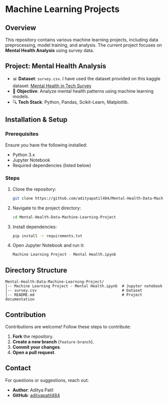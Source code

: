 # Machine Learning Projects

## Overview
This repository contains various machine learning projects, including data preprocessing, model training, and analysis. The current project focuses on **Mental Health Analysis** using survey data.

## Project: Mental Health Analysis
- 📊 **Dataset**: `survey.csv`. I have used the dataset provided on this kaggle dataset: [Mental Health in Tech Survey](https://www.kaggle.com/datasets/osmi/mental-health-in-tech-survey/data?select=survey.csv)
- 🧠 **Objective**: Analyze mental health patterns using machine learning models.
- 🔍 **Tech Stack**: Python, Pandas, Scikit-Learn, Matplotlib.

## Installation & Setup
### Prerequisites
Ensure you have the following installed:
- Python 3.x
- Jupyter Notebook
- Required dependencies (listed below)

### Steps
1. Clone the repository:
   ```sh
   git clone https://github.com/adityapatil484/Mental-Health-Data-Machine-Learning-Project.git
   ```
2. Navigate to the project directory:
   ```sh
   cd Mental-Health-Data-Machine-Learning-Project
   ```
3. Install dependencies:
   ```sh
   pip install -r requirements.txt
   ```
4. Open Jupyter Notebook and run it:
   ```sh
   Machine Learning Project - Mental Health.ipynb
   ```

## Directory Structure
```
Mental-Health-Data-Machine-Learning-Project/
│-- Machine Learning Project - Mental Health.ipynb  # Jupyter notebook
│-- survey.csv                                      # Dataset
│-- README.md                                       # Project documentation
```

## Contribution
Contributions are welcome! Follow these steps to contribute:
1. **Fork** the repository.
2. **Create a new branch** (`feature-branch`).
3. **Commit your changes**.
4. **Open a pull request**.


## Contact
For questions or suggestions, reach out:
- **Author**: Aditya Patil
- **GitHub**: [adityapatil484](https://github.com/adityapatil484)


